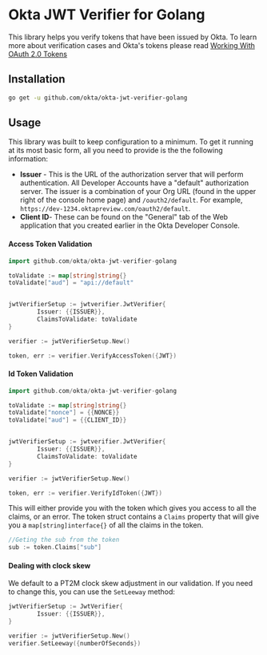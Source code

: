 # Okta JWT Verifier for Golang

This library helps you verify tokens that have been issued by Okta. To learn more about verification cases and Okta's tokens please read [Working With OAuth 2.0 Tokens](https://developer.okta.com/authentication-guide/tokens/)


## Installation
```sh
go get -u github.com/okta/okta-jwt-verifier-golang
```

## Usage

This library was built to keep configuration to a minimum. To get it running at its most basic form, all you need to provide is the the following information:

- **Issuer** - This is the URL of the authorization server that will perform authentication.  All Developer Accounts have a "default" authorization server.  The issuer is a combination of your Org URL (found in the upper right of the console home page) and `/oauth2/default`. For example, `https://dev-1234.oktapreview.com/oauth2/default`.
- **Client ID**- These can be found on the "General" tab of the Web application that you created earlier in the Okta Developer Console.

#### Access Token Validation
```go
import github.com/okta/okta-jwt-verifier-golang

toValidate := map[string]string{}
toValidate["aud"] = "api://default"


jwtVerifierSetup := jwtverifier.JwtVerifier{
        Issuer: {{ISSUER}},
        ClaimsToValidate: toValidate
}

verifier := jwtVerifierSetup.New()

token, err := verifier.VerifyAccessToken({JWT})
```

#### Id Token Validation
```go
import github.com/okta/okta-jwt-verifier-golang

toValidate := map[string]string{}
toValidate["nonce"] = {{NONCE}}
toValidate["aud"] = {{CLIENT_ID}}


jwtVerifierSetup := jwtverifier.JwtVerifier{
        Issuer: {{ISSUER}},
        ClaimsToValidate: toValidate
}

verifier := jwtVerifierSetup.New()

token, err := verifier.VerifyIdToken({JWT})
```

This will either provide you with the token which gives you access to all the claims, or an error. The token struct contains a `Claims` property that will give you a `map[string]interface{}` of all the claims in the token.

```go
//Geting the sub from the token
sub := token.Claims["sub"]
```

#### Dealing with clock skew
We default to a PT2M clock skew adjustment in our validation.  If you need to change this, you can use the `SetLeeway` method:

```go
jwtVerifierSetup := JwtVerifier{
        Issuer: {{ISSUER}},
}

verifier := jwtVerifierSetup.New()
verifier.SetLeeway({numberOfSeconds})
```
